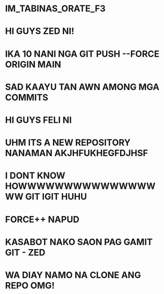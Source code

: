 ﻿# IM_TABINAS_ORATE_F3
# HI GUYS ZED NI!
# IKA 10 NANI NGA GIT PUSH --FORCE ORIGIN MAIN
# SAD KAAYU TAN AWN AMONG MGA COMMITS
# HI GUYS FELI NI
# UHM ITS A NEW REPOSITORY NANAMAN AKJHFUKHEGFDJHSF
# I DONT KNOW HOWWWWWWWWWWWWWWWWW GIT IGIT HUHU
# FORCE++ NAPUD
# KASABOT NAKO SAON PAG GAMIT GIT - ZED
# WA DIAY NAMO NA CLONE ANG REPO OMG!
